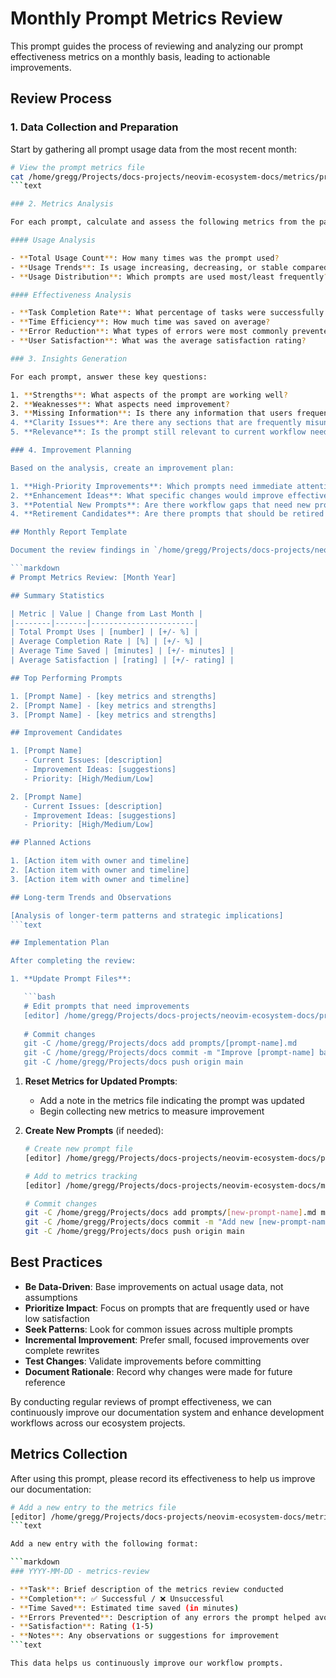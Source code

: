 # Monthly Prompt Metrics Review

This prompt guides the process of reviewing and analyzing our prompt effectiveness metrics on a monthly basis, leading to actionable improvements.

## Review Process

### 1. Data Collection and Preparation

Start by gathering all prompt usage data from the most recent month:

```bash
# View the prompt metrics file
cat /home/gregg/Projects/docs-projects/neovim-ecosystem-docs/metrics/prompt-metrics.md
```text

### 2. Metrics Analysis

For each prompt, calculate and assess the following metrics from the past month:

#### Usage Analysis

- **Total Usage Count**: How many times was the prompt used?
- **Usage Trends**: Is usage increasing, decreasing, or stable compared to previous months?
- **Usage Distribution**: Which prompts are used most/least frequently?

#### Effectiveness Analysis

- **Task Completion Rate**: What percentage of tasks were successfully completed?
- **Time Efficiency**: How much time was saved on average?
- **Error Reduction**: What types of errors were most commonly prevented?
- **User Satisfaction**: What was the average satisfaction rating?

### 3. Insights Generation

For each prompt, answer these key questions:

1. **Strengths**: What aspects of the prompt are working well?
2. **Weaknesses**: What aspects need improvement?
3. **Missing Information**: Is there any information that users frequently need but isn't included?
4. **Clarity Issues**: Are there any sections that are frequently misunderstood?
5. **Relevance**: Is the prompt still relevant to current workflow needs?

### 4. Improvement Planning

Based on the analysis, create an improvement plan:

1. **High-Priority Improvements**: Which prompts need immediate attention?
2. **Enhancement Ideas**: What specific changes would improve effectiveness?
3. **Potential New Prompts**: Are there workflow gaps that need new prompts?
4. **Retirement Candidates**: Are there prompts that should be retired or merged?

## Monthly Report Template

Document the review findings in `/home/gregg/Projects/docs-projects/neovim-ecosystem-docs/metrics/monthly-reviews/YYYY-MM.md`:

```markdown
# Prompt Metrics Review: [Month Year]

## Summary Statistics

| Metric | Value | Change from Last Month |
|--------|-------|-----------------------|
| Total Prompt Uses | [number] | [+/- %] |
| Average Completion Rate | [%] | [+/- %] |
| Average Time Saved | [minutes] | [+/- minutes] |
| Average Satisfaction | [rating] | [+/- rating] |

## Top Performing Prompts

1. [Prompt Name] - [key metrics and strengths]
2. [Prompt Name] - [key metrics and strengths]
3. [Prompt Name] - [key metrics and strengths]

## Improvement Candidates

1. [Prompt Name]
   - Current Issues: [description]
   - Improvement Ideas: [suggestions]
   - Priority: [High/Medium/Low]

2. [Prompt Name]
   - Current Issues: [description]
   - Improvement Ideas: [suggestions]
   - Priority: [High/Medium/Low]

## Planned Actions

1. [Action item with owner and timeline]
2. [Action item with owner and timeline]
3. [Action item with owner and timeline]

## Long-term Trends and Observations

[Analysis of longer-term patterns and strategic implications]
```text

## Implementation Plan

After completing the review:

1. **Update Prompt Files**:

   ```bash
   # Edit prompts that need improvements
   [editor] /home/gregg/Projects/docs-projects/neovim-ecosystem-docs/prompts/[prompt-name].md
   
   # Commit changes
   git -C /home/gregg/Projects/docs add prompts/[prompt-name].md
   git -C /home/gregg/Projects/docs commit -m "Improve [prompt-name] based on metrics review"
   git -C /home/gregg/Projects/docs push origin main
   ```

1. **Reset Metrics for Updated Prompts**:
   - Add a note in the metrics file indicating the prompt was updated
   - Begin collecting new metrics to measure improvement

2. **Create New Prompts** (if needed):

   ```bash
   # Create new prompt file
   [editor] /home/gregg/Projects/docs-projects/neovim-ecosystem-docs/prompts/[new-prompt-name].md
   
   # Add to metrics tracking
   [editor] /home/gregg/Projects/docs-projects/neovim-ecosystem-docs/metrics/prompt-metrics.md
   
   # Commit changes
   git -C /home/gregg/Projects/docs add prompts/[new-prompt-name].md metrics/prompt-metrics.md
   git -C /home/gregg/Projects/docs commit -m "Add new [new-prompt-name] prompt"
   git -C /home/gregg/Projects/docs push origin main
   ```

## Best Practices

- **Be Data-Driven**: Base improvements on actual usage data, not assumptions
- **Prioritize Impact**: Focus on prompts that are frequently used or have low satisfaction
- **Seek Patterns**: Look for common issues across multiple prompts
- **Incremental Improvement**: Prefer small, focused improvements over complete rewrites
- **Test Changes**: Validate improvements before committing
- **Document Rationale**: Record why changes were made for future reference

By conducting regular reviews of prompt effectiveness, we can continuously improve our documentation system and enhance development workflows across our ecosystem projects.

## Metrics Collection

After using this prompt, please record its effectiveness to help us improve our documentation:

```bash
# Add a new entry to the metrics file
[editor] /home/gregg/Projects/docs-projects/neovim-ecosystem-docs/metrics/prompt-metrics.md
```text

Add a new entry with the following format:

```markdown
### YYYY-MM-DD - metrics-review

- **Task**: Brief description of the metrics review conducted
- **Completion**: ✅ Successful / ❌ Unsuccessful
- **Time Saved**: Estimated time saved (in minutes)
- **Errors Prevented**: Description of any errors the prompt helped avoid
- **Satisfaction**: Rating (1-5)
- **Notes**: Any observations or suggestions for improvement
```text

This data helps us continuously improve our workflow prompts.
